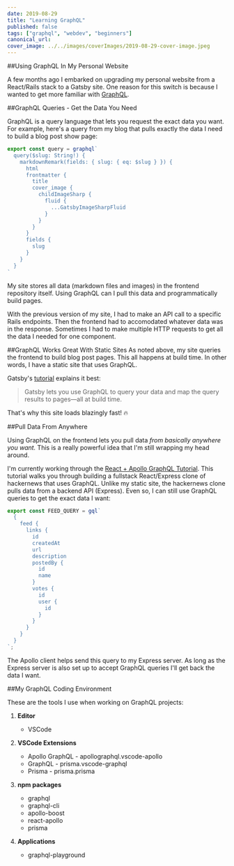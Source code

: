 ```yaml
---
date: 2019-08-29
title: "Learning GraphQL"
published: false
tags: ["graphql", "webdev", "beginners"]
canonical_url:
cover_image: ../../images/coverImages/2019-08-29-cover-image.jpeg
---
```


##Using GraphQL In My Personal Website

A few months ago I embarked on upgrading my personal website from a React/Rails stack to a Gatsby site. One reason for this switch is because I wanted to get more familiar with [GraphQL](https://graphql.org/).


##GraphQL Queries - Get the Data You Need

GraphQL is a query language that lets you request the exact data you want. For example, here's a query from my blog that pulls exactly the data I need to build a blog post show page:

```javascript
export const query = graphql`
  query($slug: String!) {
    markdownRemark(fields: { slug: { eq: $slug } }) {
      html
      frontmatter {
        title
        cover_image {
          childImageSharp {
            fluid {
              ...GatsbyImageSharpFluid
            }
          }
        }
      }
      fields {
        slug
      }
    }
  }
`
```
 
My site stores all data (markdown files and images) in the frontend repository itself. Using GraphQL can I pull this data and programmatically build pages.

With the previous version of my site, I had to make an API call to a specific Rails endpoints. Then the frontend had to accomodated whatever data was in the response. Sometimes I had to make multiple HTTP requests to get all the data I needed for one component. 

##GraphQL Works Great With Static Sites
As noted above, my site queries the frontend to build blog post pages. This all happens at build time. In other words, I have a static site that uses GraphQL.

Gatsby's [tutorial](https://www.gatsbyjs.org/tutorial/part-six/) explains it best: 

> Gatsby lets you use GraphQL to query your data and map the query results to pages—all at build time. 

That's why this site loads blazingly fast! 🔥

##Pull Data From Anywhere


Using GraphQL on the frontend lets you pull data _from basically anywhere you want._ This is a really powerful idea that I'm still wrapping my head around. 

I'm currently working through the [React + Apollo GraphQL Tutorial](https://www.howtographql.com/react-apollo/0-introduction/). This tutorial walks you through building a fullstack React/Express clone of hackernews that uses GraphQL. Unlike my static site, the hackernews clone pulls data from a backend API (Express). Even so, I can still use GraphQL queries to get the exact data I want:

```javascript
export const FEED_QUERY = gql`
  {
    feed {
      links {
        id
        createdAt
        url
        description
        postedBy {
          id
          name
        }
        votes {
          id
          user {
            id
          }
        }
      }
    }
  }
`;
```
The Apollo client helps send this query to my Express server. As long as the Express server is also set up to accept GraphQL queries I'll get back the data I want.

##My GraphQL Coding Environment

These are the tools I use when working on GraphQL projects:

1. **Editor**
   - VSCode
2. **VSCode Extensions**
   - Apollo GraphQL - apollographql.vscode-apollo
   - GraphQL - prisma.vscode-graphql
   - Prisma - prisma.prisma
3. **npm packages**

   - graphql
   - graphql-cli
   - apollo-boost
   - react-apollo
   - prisma

4. **Applications**
   - graphql-playground

